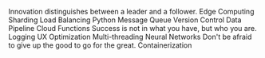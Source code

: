 Innovation distinguishes between a leader and a follower. Edge Computing Sharding Load Balancing Python Message Queue Version Control
Data Pipeline Cloud Functions Success is not in what you have, but who you are. Logging UX Optimization Multi-threading Neural Networks Don't be afraid to give up the good to go for the great. Containerization
